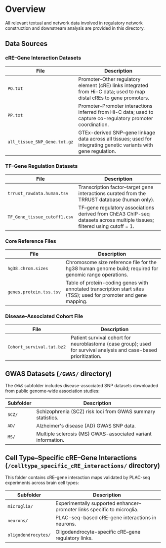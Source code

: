 # Overview

All relevant textual and network data involved in regulatory network construction and downstream analysis are provided in this directory.

## Data Sources

### cRE–Gene Interaction Datasets

| File | Description |
|------|-------------|
| `PO.txt` | Promoter–Other regulatory element (cRE) links integrated from Hi-C data; used to map distal cREs to gene promoters. |
| `PP.txt` | Promoter–Promoter interactions inferred from Hi-C data; used to capture co-regulatory promoter coordination. |
| `all_tissue_SNP_Gene.txt.gz` | GTEx-derived SNP–gene linkage data across all tissues; used for integrating genetic variants with gene regulation. |

### TF–Gene Regulation Datasets

| File | Description |
|------|-------------|
| `trrust_rawdata.human.tsv` | Transcription factor–target gene interactions curated from the TRRUST database (human only). |
| `TF_Gene_tissue_cutoff1.csv` | TF–gene regulatory associations derived from ChEA3 ChIP-seq datasets across multiple tissues; filtered using cutoff = 1. |

### Core Reference Files

| File | Description |
|------|-------------|
| `hg38.chrom.sizes` | Chromosome size reference file for the hg38 human genome build; required for genomic range operations. |
| `genes.protein.tss.tsv` | Table of protein-coding genes with annotated transcription start sites (TSS); used for promoter and gene mapping. |

### Disease-Associated Cohort File

| File | Description |
|------|-------------|
| `Cohort_survival.tat.bz2` | Patient survival cohort for neuroblastoma (case group); used for survival analysis and case-based prioritization. |

## GWAS Datasets (`/GWAS/` directory)

The `GWAS` subfolder includes disease-associated SNP datasets downloaded from public genome-wide association studies:

| Subfolder | Description |
|-----------|-------------|
| `SCZ/` | Schizophrenia (SCZ) risk loci from GWAS summary statistics. |
| `AD/` | Alzheimer's disease (AD) GWAS SNP data. |
| `MS/` | Multiple sclerosis (MS) GWAS-associated variant information. |

## Cell Type–Specific cRE–Gene Interactions (`/celltype_specific_cRE_interactions/` directory)

This folder contains cRE–gene interaction maps validated by PLAC-seq experiments across brain cell types:

| Subfolder | Description |
|-----------|-------------|
| `microglia/` | Experimentally supported enhancer–promoter links specific to microglia. |
| `neurons/` | PLAC-seq-based cRE–gene interactions in neurons. |
| `oligodendrocytes/` | Oligodendrocyte-specific cRE–gene regulatory links. |
